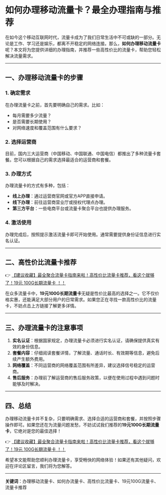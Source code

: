 # 如何办理移动流量卡？最全办理指南与推荐

在如今这个移动互联网时代，流量卡成为了我们日常生活中不可或缺的一部分。无论是工作、学习还是娱乐，都离不开稳定的网络连接。那么，**如何办理移动流量卡**呢？本文将为您提供详细的办理指南，并推荐一些高性价比的流量卡，帮助您轻松解决流量需求。

---

## 一、办理移动流量卡的步骤

### 1. 确定需求
在办理流量卡之前，首先要明确自己的需求。比如：
- 每月需要多少流量？
- 是否需要长期使用？
- 对网络速度和覆盖范围有什么要求？

### 2. 选择运营商
目前，国内三大运营商（中国移动、中国联通、中国电信）都推出了多种流量卡套餐。您可以根据自己的需求选择最适合的运营商和套餐。

### 3. 办理方式
办理流量卡的方式有多种，包括：
- **线上办理**：通过运营商官网或官方APP直接申请。
- **线下办理**：前往运营商营业厅或授权代理点办理。
- **第三方平台**：一些电商平台或流量卡聚合平台也提供办理服务。

### 4. 激活使用
办理完成后，按照提示激活流量卡即可开始使用。通常需要提供身份证信息进行实名认证。

---

## 二、高性价比流量卡推荐

👉 [【建议收藏】最全聚合流量卡指南来啦！高性价比流量卡推荐，看这个就够了！19元 100G长期流量卡 ！！](https://bit.ly/Liuliangka)

在众多流量卡中，**19元100G长期流量卡**无疑是性价比最高的选择之一。它不仅价格实惠，还能满足大部分用户的日常需求。如果您正在寻找一款高性价比的流量卡，不妨点击上方链接了解更多详情。

---

## 三、办理流量卡的注意事项

1. **实名认证**：根据国家规定，办理流量卡必须进行实名认证，请确保提供真实有效的身份信息。
2. **套餐内容**：仔细阅读套餐详情，了解流量、通话时长、有效期等信息，避免后续产生额外费用。
3. **网络覆盖**：不同运营商的网络覆盖范围有所差异，建议选择信号稳定的运营商。
4. **售后服务**：办理前了解运营商的售后服务政策，以便在使用过程中遇到问题时能够及时解决。

---

## 四、总结

办理移动流量卡并不复杂，只要明确需求、选择合适的运营商和套餐，并按照步骤操作即可。如果您还在为流量问题发愁，不妨试试我们推荐的**19元100G长期流量卡**，它绝对是您的最佳选择！

👉 [【建议收藏】最全聚合流量卡指南来啦！高性价比流量卡推荐，看这个就够了！19元 100G长期流量卡 ！！](https://bit.ly/Liuliangka)

希望本文能帮助您顺利办理流量卡，享受畅快的网络体验！如果还有其他疑问，欢迎在评论区留言，我们将为您解答。

---

**关键词**：办理移动流量卡、如何办流量卡、高性价比流量卡、19元100G流量卡、流量卡推荐